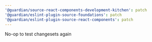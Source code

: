 ```yaml
---
'@guardian/source-react-components-development-kitchen': patch
'@guardian/eslint-plugin-source-foundations': patch
'@guardian/eslint-plugin-source-react-components': patch
---
```


No-op to test changesets again
